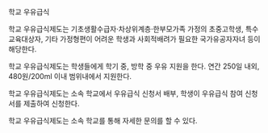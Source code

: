 학교 우유급식

학교 우유급식제도는 기초생활수급자·차상위계층·한부모가족 가정의 초중고학생, 특수교육대상자, 기타 가정형편이 어려운 학생과 사회적배려가 필요한 국가유공자자녀 등이 해당한다.

학교 우유급식제도는 학생들에게 학기 중, 방학 중 우유 지원을 한다. 연간 250일 내외, 480원/200ml 이내 범위내에서 지원한다.

학교 우유급식제도는 소속 학교에서 우유급식 신청서 배부, 학생이 우유급식 참여 신청서를 제출하여 신청한다.

학교 우유급식제도는 소속 학교를 통해 자세한 문의를 할 수 있다.